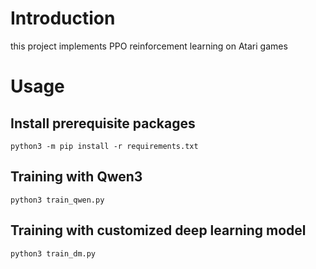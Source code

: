 # Introduction

this project implements PPO reinforcement learning on Atari games

# Usage

## Install prerequisite packages

```shell
python3 -m pip install -r requirements.txt
```

## Training with Qwen3

```shell
python3 train_qwen.py
```

## Training with customized deep learning model

```shell
python3 train_dm.py
```

